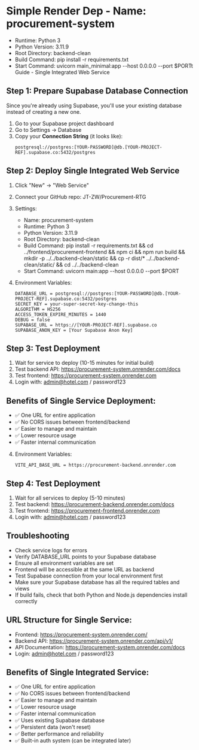 # Simple Render Dep - Name: procurement-system

- Runtime: Python 3
- Python Version: 3.11.9
- Root Directory: backend-clean
- Build Command: pip install -r requirements.txt
- Start Command: uvicorn main_minimal:app --host 0.0.0.0 --port $PORTt Guide - Single Integrated Web Service

## Step 1: Prepare Supabase Database Connection

Since you're already using Supabase, you'll use your existing database instead of creating a new one.

1. Go to your Supabase project dashboard
2. Go to Settings → Database
3. Copy your **Connection String** (it looks like):
   ```
   postgresql://postgres:[YOUR-PASSWORD]@db.[YOUR-PROJECT-REF].supabase.co:5432/postgres
   ```

## Step 2: Deploy Single Integrated Web Service

1. Click "New" → "Web Service"
2. Connect your GitHub repo: JT-ZW/Procurement-RTG
3. Settings:

   - Name: procurement-system
   - Runtime: Python 3
   - Python Version: 3.11.9
   - Root Directory: backend-clean
   - Build Command: pip install -r requirements.txt && cd ../frontend/procurement-frontend && npm ci && npm run build && mkdir -p ../../backend-clean/static && cp -r dist/\* ../../backend-clean/static/ && cd ../../backend-clean
   - Start Command: uvicorn main:app --host 0.0.0.0 --port $PORT

4. Environment Variables:
   ```
   DATABASE_URL = postgresql://postgres:[YOUR-PASSWORD]@db.[YOUR-PROJECT-REF].supabase.co:5432/postgres
   SECRET_KEY = your-super-secret-key-change-this
   ALGORITHM = HS256
   ACCESS_TOKEN_EXPIRE_MINUTES = 1440
   DEBUG = false
   SUPABASE_URL = https://[YOUR-PROJECT-REF].supabase.co
   SUPABASE_ANON_KEY = [Your Supabase Anon Key]
   ```

## Step 3: Test Deployment

1. Wait for service to deploy (10-15 minutes for initial build)
2. Test backend API: https://procurement-system.onrender.com/docs
3. Test frontend: https://procurement-system.onrender.com
4. Login with: admin@hotel.com / password123

## Benefits of Single Service Deployment:

- ✅ One URL for entire application
- ✅ No CORS issues between frontend/backend
- ✅ Easier to manage and maintain
- ✅ Lower resource usage
- ✅ Faster internal communication

4. Environment Variables:
   ```
   VITE_API_BASE_URL = https://procurement-backend.onrender.com
   ```

## Step 4: Test Deployment

1. Wait for all services to deploy (5-10 minutes)
2. Test backend: https://procurement-backend.onrender.com/docs
3. Test frontend: https://procurement-frontend.onrender.com
4. Login with: admin@hotel.com / password123

## Troubleshooting

- Check service logs for errors
- Verify DATABASE_URL points to your Supabase database
- Ensure all environment variables are set
- Frontend will be accessible at the same URL as backend
- Test Supabase connection from your local environment first
- Make sure your Supabase database has all the required tables and views
- If build fails, check that both Python and Node.js dependencies install correctly

## URL Structure for Single Service:

- Frontend: https://procurement-system.onrender.com/
- Backend API: https://procurement-system.onrender.com/api/v1/
- API Documentation: https://procurement-system.onrender.com/docs
- Login: admin@hotel.com / password123

## Benefits of Single Integrated Service:

- ✅ One URL for entire application
- ✅ No CORS issues between frontend/backend
- ✅ Easier to manage and maintain
- ✅ Lower resource usage
- ✅ Faster internal communication
- ✅ Uses existing Supabase database
- ✅ Persistent data (won't reset)
- ✅ Better performance and reliability
- ✅ Built-in auth system (can be integrated later)

